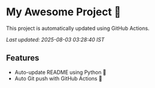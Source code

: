 # My Awesome Project 🚀

This project is automatically updated using GitHub Actions.

_Last updated: 2025-08-03 03:28:40 IST_

## Features
- Auto-update README using Python 🐍
- Auto Git push with GitHub Actions 🤖
